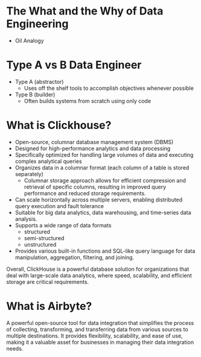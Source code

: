 # The What and the Why of Data Engineering
- Oil Analogy

# Type A vs B Data Engineer
- Type A (abstractor)
    - Uses off the shelf tools to accomplish objectives whenever possible
- Type B (builder)
    - Often builds systems from scratch using only code

# What is Clickhouse? 
- Open-source, columnar database management system (DBMS) 
- Designed for high-performance analytics and data processing
- Specifically optimized for handling large volumes of data and executing complex analytical queries 
- Organizes data in a columnar format (each column of a table is stored separately) 
    - Columnar storage approach allows for efficient compression and retrieval of specific columns, resulting in improved query performance and reduced storage requirements.  
- Can scale horizontally across multiple servers, enabling distributed query execution and fault tolerance
- Suitable for big data analytics, data warehousing, and time-series data analysis.  
- Supports a wide range of data formats
    - structured
    - semi-structured
    - unstructured
- Provides various built-in functions and SQL-like query language for data manipulation, aggregation, filtering, and joining.  
   
Overall, ClickHouse is a powerful database solution for organizations that deal with large-scale data analytics, where speed, scalability, and efficient storage are critical requirements.

# What is Airbyte?
A powerful open-source tool for data integration that simplifies the process of collecting, transforming, and transferring data from various sources to multiple destinations. It provides flexibility, scalability, and ease of use, making it a valuable asset for businesses in managing their data integration needs.


